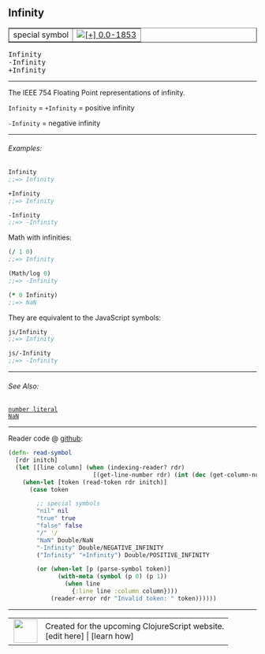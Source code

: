 ## Infinity



 <table border="1">
<tr>
<td>special symbol</td>
<td><a href="https://github.com/cljsinfo/cljs-api-docs/tree/0.0-1853"><img valign="middle" alt="[+] 0.0-1853" title="Added in 0.0-1853" src="https://img.shields.io/badge/+-0.0--1853-lightgrey.svg"></a> </td>
</tr>
</table>

<samp>Infinity</samp><br>
<samp>-Infinity</samp><br>
<samp>+Infinity</samp><br>

---


The IEEE 754 Floating Point representations of infinity.

`Infinity` = `+Infinity` = positive infinity

`-Infinity` = negative infinity

---

###### Examples:

```clj
Infinity
;;=> Infinity

+Infinity
;;=> Infinity

-Infinity
;;=> -Infinity
```

Math with infinities:

```clj
(/ 1 0)
;;=> Infinity

(Math/log 0)
;;=> -Infinity

(* 0 Infinity)
;;=> NaN
```

They are equivalent to the JavaScript symbols:

```clj
js/Infinity
;;=> Infinity

js/-Infinity
;;=> -Infinity
```

---

###### See Also:

[`number literal`](syntax_number.md)<br>
[`NaN`](syntax_NaN.md)<br>

---





Reader code @ [github](https://github.com/clojure/tools.reader/blob/tools.reader-0.7.9/src/main/clojure/clojure/tools/reader.clj#L247-L267):

```clj
(defn- read-symbol
  [rdr initch]
  (let [[line column] (when (indexing-reader? rdr)
                        [(get-line-number rdr) (int (dec (get-column-number rdr)))])]
    (when-let [token (read-token rdr initch)]
      (case token

        ;; special symbols
        "nil" nil
        "true" true
        "false" false
        "/" '/
        "NaN" Double/NaN
        "-Infinity" Double/NEGATIVE_INFINITY
        ("Infinity" "+Infinity") Double/POSITIVE_INFINITY

        (or (when-let [p (parse-symbol token)]
              (with-meta (symbol (p 0) (p 1))
                (when line
                  {:line line :column column})))
            (reader-error rdr "Invalid token: " token))))))
```

<!--
Repo - tag - source tree - lines:

 <pre>
tools.reader @ tools.reader-0.7.9
└── src
    └── main
        └── clojure
            └── clojure
                └── tools
                    └── <ins>[reader.clj:247-267](https://github.com/clojure/tools.reader/blob/tools.reader-0.7.9/src/main/clojure/clojure/tools/reader.clj#L247-L267)</ins>
</pre>
-->

---



 <table>
<tr><td>
<img valign="middle" align="right" width="48px" src="http://i.imgur.com/Hi20huC.png">
</td><td>
Created for the upcoming ClojureScript website.<br>
[edit here] | [learn how]
</td></tr></table>

[edit here]:https://github.com/cljsinfo/cljs-api-docs/blob/master/cljsdoc/syntax_Infinity.cljsdoc
[learn how]:https://github.com/cljsinfo/cljs-api-docs/wiki/cljsdoc-files

<!--

This information was too distracting to show to readers, but I'll leave it
commented here since it is helpful to:

- pretty-print the data used to generate this document
- and show how to retrieve that data



The API data for this symbol:

```clj
{:description "The IEEE 754 Floating Point representations of infinity.\n\n`Infinity` = `+Infinity` = positive infinity\n\n`-Infinity` = negative infinity",
 :ns "syntax",
 :name "Infinity",
 :history [["+" "0.0-1853"]],
 :type "special symbol",
 :related ["syntax/number" "syntax/NaN"],
 :full-name-encode "syntax_Infinity",
 :extra-sources [{:code "(defn- read-symbol\n  [rdr initch]\n  (let [[line column] (when (indexing-reader? rdr)\n                        [(get-line-number rdr) (int (dec (get-column-number rdr)))])]\n    (when-let [token (read-token rdr initch)]\n      (case token\n\n        ;; special symbols\n        \"nil\" nil\n        \"true\" true\n        \"false\" false\n        \"/\" '/\n        \"NaN\" Double/NaN\n        \"-Infinity\" Double/NEGATIVE_INFINITY\n        (\"Infinity\" \"+Infinity\") Double/POSITIVE_INFINITY\n\n        (or (when-let [p (parse-symbol token)]\n              (with-meta (symbol (p 0) (p 1))\n                (when line\n                  {:line line :column column})))\n            (reader-error rdr \"Invalid token: \" token))))))",
                  :title "Reader code",
                  :repo "tools.reader",
                  :tag "tools.reader-0.7.9",
                  :filename "src/main/clojure/clojure/tools/reader.clj",
                  :lines [247 267]}],
 :usage ["Infinity" "-Infinity" "+Infinity"],
 :examples [{:id "463fd4",
             :content "```clj\nInfinity\n;;=> Infinity\n\n+Infinity\n;;=> Infinity\n\n-Infinity\n;;=> -Infinity\n```\n\nMath with infinities:\n\n```clj\n(/ 1 0)\n;;=> Infinity\n\n(Math/log 0)\n;;=> -Infinity\n\n(* 0 Infinity)\n;;=> NaN\n```\n\nThey are equivalent to the JavaScript symbols:\n\n```clj\njs/Infinity\n;;=> Infinity\n\njs/-Infinity\n;;=> -Infinity\n```"}],
 :full-name "syntax/Infinity",
 :display "Infinity"}

```

Retrieve the API data for this symbol:

```clj
;; from Clojure REPL
(require '[clojure.edn :as edn])
(-> (slurp "https://raw.githubusercontent.com/cljsinfo/cljs-api-docs/catalog/cljs-api.edn")
    (edn/read-string)
    (get-in [:symbols "syntax/Infinity"]))
```

-->
